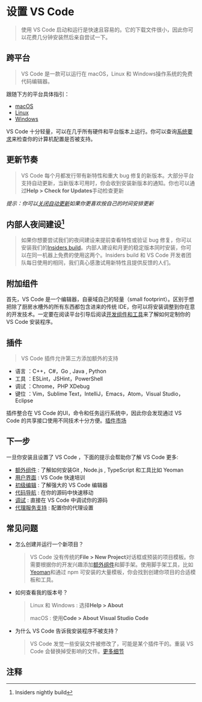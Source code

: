 # 设置 VS Code

> 使用 VS Code 启动和运行是快速且容易的。它的下载文件很小，因此你可以花费几分钟安装然后亲自尝试一下。

## 跨平台

> VS Code 是一款可以运行在 macOS，Linux 和 Windows操作系统的免费代码编辑器。

跟随下方的平台具体指引：	

 - [macOS](https://code.visualstudio.com/docs/setup/mac)		
 - [Linux](https://code.visualstudio.com/docs/setup/linux)
 - [Windows](https://code.visualstudio.com/docs/setup/windows)

VS Code 十分轻量，可以在几乎所有硬件和平台版本上运行。你可以查询[系统要求](https://code.visualstudio.com/docs/supporting/requirements)来检查你的计算机配置是否被支持。



## 更新节奏

> VS Code 每个月都发行带有新特性和重大 bug 修复的新版本。大部分平台支持自动更新，当新版本可用时，你会收到安装新版本的通知。你也可以通过**Help > Check for Updates**手动检查更新

*提示：你可以[关闭自动更新](https://code.visualstudio.com/docs/supporting/faq#_how-do-i-opt-out-of-vs-code-autoupdates)如果你更喜欢按自己的时间安排更新*



## 内部人夜间建设[^1]

> 如果你想要尝试我们的夜间建设来提前查看特性或验证 bug 修复，你可以安装我们的[Insiders build](https://code.visualstudio.com/insiders)。内部人建设和月更的稳定版本同时安装，你可以在同一机器上免费的使用这两个。Insiders build 和 VS Code 开发者团队每日使用的相同，我们真心感激试用新特性且提供反馈的人们。



## 附加组件

首先，VS Code 是一个编辑器，自豪域自己的轻量（small footprint）。区别于想把除了厨房水槽外的所有东西都包含进来的传统 IDE，你可以将安装调整到你在意的开发技术。一定要在阅读平台引导后阅读[开发组件和工具](https://code.visualstudio.com/docs/setup/additional-components)来了解如何定制你的 VS Code 安装程序。



## 插件

> VS Code 插件允许第三方添加额外的支持

- 语言 ：C++，C#，Go ,  Java ,  Python
- 工具 ：ESLint，JSHint，PowerShell
- 调试 ：Chrome，PHP XDebug
- 键位 ：Vim，Sublime Text，IntelliJ，Emacs，Atom，Visual Studio，Eclipse

插件整合在 VS Code 的UI，命令和任务运行系统中，因此你会发现通过 VS Code 的共享接口使用不同技术十分方便。[插件市场](https://marketplace.visualstudio.com/vscode)



## 下一步

一旦你安装且设置了 VS Code ，下面的提示会帮助你了解 VS Code 更多:

- [额外组件](https://code.visualstudio.com/docs/setup/additional-components) : 了解如何安装Git , Node.js , TypeScript 和工具比如 Yeoman
- [用户界面](https://code.visualstudio.com/docs/getstarted/userinterface) : VS Code 快速培训
- [初级编辑](https://code.visualstudio.com/docs/editor/codebasics) : 了解强大的 VS Code 编辑器
- [代码导航](https://code.visualstudio.com/docs/editor/editingevolved) : 在你的源码中快速移动
- [调试](https://code.visualstudio.com/docs/editor/debugging) : 直接在 VS Code 中调试你的源码
- [代理服务支持](https://code.visualstudio.com/docs/setup/network) : 配置你的代理设置



## 常见问题

- 怎么创建并运行一个新项目？

  > VS Code 没有传统的**File > New Project**对话框或预装的项目模板。你需要根据你的开发兴趣添加[额外组件](https://code.visualstudio.com/docs/setup/additional-components)和脚手架。使用脚手架工具，比如[Yeoman](http://yeoman.io/)和通过 npm 可安装的大量模板，你会找到创建你项目的合适模板和工具。

- 如何查看我的版本号？

  > Linux 和 Windows : 选择**Help > About**
  >
  > macOS : 使用**Code > About Visual Studio Code**

- 为什么 VS Code 告诉我安装程序不被支持？

  > VS Code 发觉一些安装文件被修改了，可能是某个插件干的。重装 VS Code 会替换掉受影响的文件。[更多细节](https://code.visualstudio.com/docs/supporting/faq#_installation-appears-to-be-corrupt-unsupported)

  















## 注释

[^1]:Insiders nightly build

